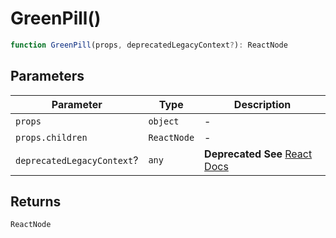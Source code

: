 # GreenPill()

```ts
function GreenPill(props, deprecatedLegacyContext?): ReactNode
```

## Parameters

| Parameter | Type | Description |
| ------ | ------ | ------ |
| `props` | `object` | - |
| `props.children` | `ReactNode` | - |
| `deprecatedLegacyContext`? | `any` | **Deprecated** **See** [React Docs](https://legacy.reactjs.org/docs/legacy-context.html#referencing-context-in-lifecycle-methods) |

## Returns

`ReactNode`
